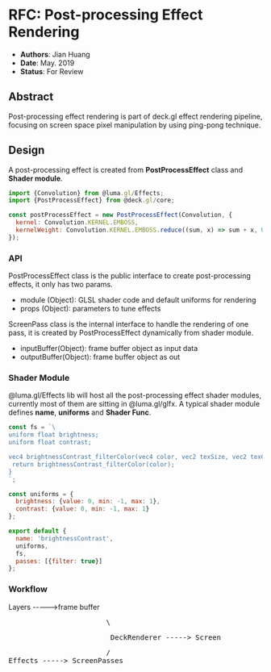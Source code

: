 # RFC: Post-processing Effect Rendering

* **Authors**: Jian Huang
* **Date**: May. 2019
* **Status**: For Review

## Abstract
Post-processing effect rendering is part of deck.gl effect rendering pipeline, focusing on screen space pixel manipulation by using ping-pong technique.

## Design

A post-processing effect is created from **PostProcessEffect** class and **Shader module**.
```js
import {Convolution} from @luma.gl/Effects;
import {PostProcessEffect} from @deck.gl/core;

const postProcessEffect = new PostProcessEffect(Convolution, {  
  kernel: Convolution.KERNEL.EMBOSS,  
  kernelWeight: Convolution.KERNEL.EMBOSS.reduce((sum, x) => sum + x, 0)  
});
```

### API

PostProcessEffect class is the public interface to create post-processing effects, it only has two params.
* module (Object): GLSL shader code and default uniforms for rendering
* props (Object): parameters to tune effects

ScreenPass class is the internal interface to handle the rendering of one pass, it is created by PostProcessEffect dynamically from shader module.
* inputBuffer(Object): frame buffer object as input data
* outputBuffer(Object): frame buffer object as out

### Shader Module
@luma.gl/Effects lib will host all the post-processing effect shader modules, currently most of them are sitting in @luma.gl/glfx. A typical shader module defines **name**, **uniforms** and **Shader Func**.
```js
const fs = `\  
uniform float brightness;  
uniform float contrast;  

vec4 brightnessContrast_filterColor(vec4 color, vec2 texSize, vec2 texCoords) {  
 return brightnessContrast_filterColor(color);
}  
`;  

const uniforms = {  
  brightness: {value: 0, min: -1, max: 1},  
  contrast: {value: 0, min: -1, max: 1}  
};  

export default {  
  name: 'brightnessContrast',  
  uniforms,  
  fs,  
  passes: [{filter: true}]  
};
```
### Workflow

Layers ----->frame buffer
<pre>                       \
<pre>                        DeckRenderer -----> Screen
<pre>                       /
Effects -----> ScreenPasses
